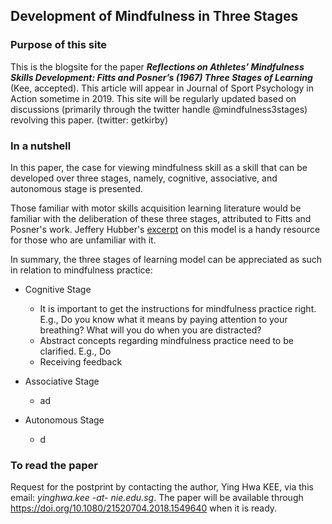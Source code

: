 ## Development of Mindfulness in Three Stages 

### Purpose of this site
This is the blogsite for the paper **_Reflections on Athletes’ Mindfulness Skills Development: Fitts and Posner’s (1967) Three Stages of Learning_** (Kee, accepted). This article will appear in Journal of Sport Psychology in Action sometime in 2019. 
This site will be regularly updated based on discussions (primarily through the twitter handle @mindfulness3stages) revolving this paper.
(twitter: getkirby)
### In a nutshell



In this paper, the case for viewing mindfulness skill as a skill that can be developed over three stages, namely, cognitive, associative, and autonomous stage is presented. 

Those familiar with motor skills acquisition learning literature would be familiar with the deliberation of these three stages, attributed to Fitts and Posner's work. Jeffery Hubber's [excerpt](https://us.humankinetics.com/blogs/excerpt/understanding-motor-learning-stages-improves-skill-instruction) on this model is a handy resource for those who are unfamiliar with it.   

In summary, the three stages of learning model can be appreciated as such in relation to mindfulness practice: 

* Cognitive Stage
  * It is important to get the instructions for mindfulness practice right. E.g., Do you know what it means by paying attention to your breathing? What will you do when you are distracted?
  * Abstract concepts regarding mindfulness practice need to be clarified. E.g., Do 
  * Receiving feedback   

* Associative Stage
  * ad

* Autonomous Stage
  * d

### To read the paper
Request for the postprint by contacting the author, Ying Hwa KEE, via this email: *yinghwa.kee -at- nie.edu.sg*.
The paper will be available through https://doi.org/10.1080/21520704.2018.1549640 when it is ready.


